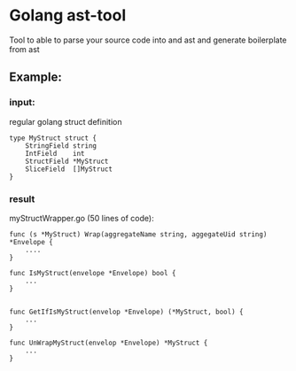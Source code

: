 # Golang ast-tool

Tool to able to parse your source code into and ast and generate boilerplate from ast

## Example:

### input:
regular golang struct definition

    type MyStruct struct {
        StringField string
        IntField    int
        StructField *MyStruct
        SliceField  []MyStruct
    }
    
### result 
myStructWrapper.go (50 lines of code):

    func (s *MyStruct) Wrap(aggregateName string, aggegateUid string) *Envelope {
        ....
    }
    
    func IsMyStruct(envelope *Envelope) bool {
        ...
    }


    func GetIfIsMyStruct(envelop *Envelope) (*MyStruct, bool) {
        ...
    }

    func UnWrapMyStruct(envelop *Envelope) *MyStruct {
        ...
    }    
    
